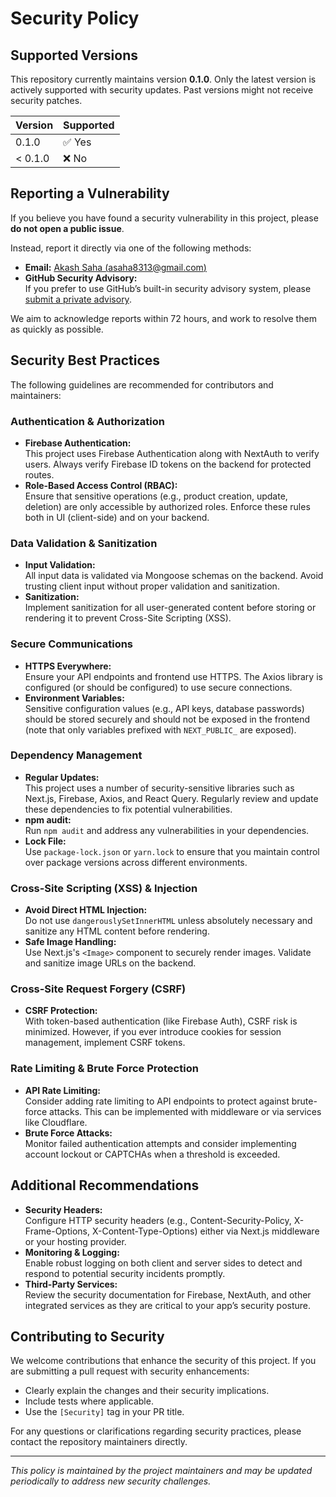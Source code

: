 # Security Policy

## Supported Versions

This repository currently maintains version **0.1.0**. Only the latest version is actively supported with security updates. Past versions might not receive security patches.

| Version | Supported          |
| ------- | ------------------ |
| 0.1.0   | ✅ Yes             |
| < 0.1.0 | ❌ No              |

## Reporting a Vulnerability

If you believe you have found a security vulnerability in this project, please **do not open a public issue**.

Instead, report it directly via one of the following methods:

- **Email:** [Akash Saha (asaha8313@gmail.com)](mailto:asaha8313@gmail.com)  
- **GitHub Security Advisory:**  
  If you prefer to use GitHub’s built-in security advisory system, please [submit a private advisory](https://docs.github.com/en/code-security/security-advisories).

We aim to acknowledge reports within 72 hours, and work to resolve them as quickly as possible.

## Security Best Practices

The following guidelines are recommended for contributors and maintainers:

### Authentication & Authorization
- **Firebase Authentication:**  
  This project uses Firebase Authentication along with NextAuth to verify users. Always verify Firebase ID tokens on the backend for protected routes.
- **Role-Based Access Control (RBAC):**  
  Ensure that sensitive operations (e.g., product creation, update, deletion) are only accessible by authorized roles. Enforce these rules both in UI (client-side) and on your backend.

### Data Validation & Sanitization
- **Input Validation:**  
  All input data is validated via Mongoose schemas on the backend. Avoid trusting client input without proper validation and sanitization.
- **Sanitization:**  
  Implement sanitization for all user-generated content before storing or rendering it to prevent Cross-Site Scripting (XSS).

### Secure Communications
- **HTTPS Everywhere:**  
  Ensure your API endpoints and frontend use HTTPS. The Axios library is configured (or should be configured) to use secure connections.
- **Environment Variables:**  
  Sensitive configuration values (e.g., API keys, database passwords) should be stored securely and should not be exposed in the frontend (note that only variables prefixed with `NEXT_PUBLIC_` are exposed).

### Dependency Management
- **Regular Updates:**  
  This project uses a number of security-sensitive libraries such as Next.js, Firebase, Axios, and React Query. Regularly review and update these dependencies to fix potential vulnerabilities.
- **npm audit:**  
  Run `npm audit` and address any vulnerabilities in your dependencies.
- **Lock File:**  
  Use `package-lock.json` or `yarn.lock` to ensure that you maintain control over package versions across different environments.

### Cross-Site Scripting (XSS) & Injection
- **Avoid Direct HTML Injection:**  
  Do not use `dangerouslySetInnerHTML` unless absolutely necessary and sanitize any HTML content before rendering.
- **Safe Image Handling:**  
  Use Next.js's `<Image>` component to securely render images. Validate and sanitize image URLs on the backend.

### Cross-Site Request Forgery (CSRF)
- **CSRF Protection:**  
  With token-based authentication (like Firebase Auth), CSRF risk is minimized. However, if you ever introduce cookies for session management, implement CSRF tokens.

### Rate Limiting & Brute Force Protection
- **API Rate Limiting:**  
  Consider adding rate limiting to API endpoints to protect against brute-force attacks. This can be implemented with middleware or via services like Cloudflare.
- **Brute Force Attacks:**  
  Monitor failed authentication attempts and consider implementing account lockout or CAPTCHAs when a threshold is exceeded.

## Additional Recommendations

- **Security Headers:**  
  Configure HTTP security headers (e.g., Content-Security-Policy, X-Frame-Options, X-Content-Type-Options) either via Next.js middleware or your hosting provider.
- **Monitoring & Logging:**  
  Enable robust logging on both client and server sides to detect and respond to potential security incidents promptly.
- **Third-Party Services:**  
  Review the security documentation for Firebase, NextAuth, and other integrated services as they are critical to your app’s security posture.

## Contributing to Security

We welcome contributions that enhance the security of this project. If you are submitting a pull request with security enhancements:
- Clearly explain the changes and their security implications.
- Include tests where applicable.
- Use the `[Security]` tag in your PR title.

For any questions or clarifications regarding security practices, please contact the repository maintainers directly.

---

*This policy is maintained by the project maintainers and may be updated periodically to address new security challenges.*
